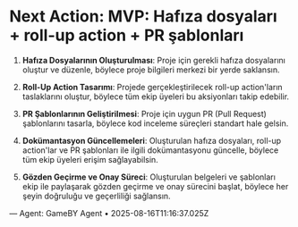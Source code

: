 # Next Action: MVP: Hafıza dosyaları + roll-up action + PR şablonları

1. **Hafıza Dosyalarının Oluşturulması**: Proje için gerekli hafıza dosyalarını oluştur ve düzenle, böylece proje bilgileri merkezi bir yerde saklansın.

2. **Roll-Up Action Tasarımı**: Projede gerçekleştirilecek roll-up action'ların taslaklarını oluştur, böylece tüm ekip üyeleri bu aksiyonları takip edebilir.

3. **PR Şablonlarının Geliştirilmesi**: Proje için uygun PR (Pull Request) şablonlarını tasarla, böylece kod inceleme süreçleri standart hale gelsin.

4. **Dokümantasyon Güncellemeleri**: Oluşturulan hafıza dosyaları, roll-up action'lar ve PR şablonları ile ilgili dokümantasyonu güncelle, böylece tüm ekip üyeleri erişim sağlayabilsin.

5. **Gözden Geçirme ve Onay Süreci**: Oluşturulan belgeleri ve şablonları ekip ile paylaşarak gözden geçirme ve onay sürecini başlat, böylece her şeyin doğruluğu ve geçerliliği sağlansın.

— Agent: GameBY Agent • 2025-08-16T11:16:37.025Z
